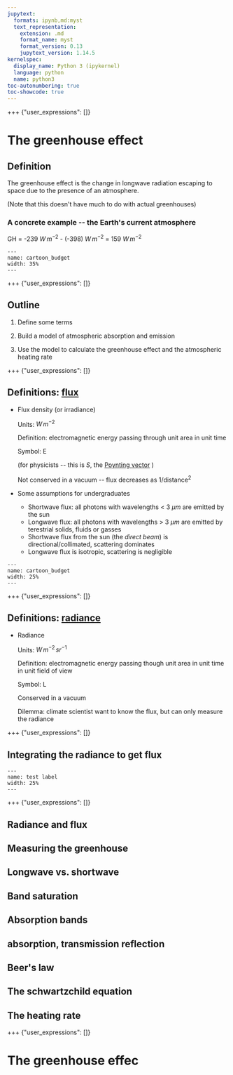 ```yaml
---
jupytext:
  formats: ipynb,md:myst
  text_representation:
    extension: .md
    format_name: myst
    format_version: 0.13
    jupytext_version: 1.14.5
kernelspec:
  display_name: Python 3 (ipykernel)
  language: python
  name: python3
toc-autonumbering: true
toc-showcode: true
---
```


+++ {"user_expressions": []}

# The greenhouse effect

## Definition

The greenhouse effect is the change in longwave radiation escaping to space due to the presence of an atmosphere.

(Note that this doesn't have much to do with actual greenhouses)

### A concrete example -- the Earth's current atmosphere

GH = -239 $W\,m^{-2}$ - (-398) $W\,m^{-2}$  = 159 $W\,m^{-2}$


```{figure} figures/cartoon_budget.png
---
name: cartoon_budget
width: 35%
---

```

+++ {"user_expressions": []}

## Outline

1. Define some terms

1. Build a model of atmospheric absorption and emission

1. Use the model to calculate the greenhouse effect and the atmospheric heating rate

+++ {"user_expressions": []}

## Definitions: [flux](https://en.wikipedia.org/wiki/Radiometry)

* Flux density (or irradiance)

  Units: $W\,m^{-2}$
  
  Definition: electromagnetic energy passing through unit area in unit time
  
  Symbol: E
  
  (for physicists -- this is $S$, the [Poynting vector](https://en.wikipedia.org/wiki/Poynting_vector) )
  
  Not conserved in a vacuum -- flux decreases as $1/\text{distance}^2$
  
* Some assumptions for undergraduates

  - Shortwave flux: all photons with wavelengths $\lt$ 3 $\mu m$ are emitted by the sun
  - Longwave flux: all photons with wavelengths $\gt$ 3 $\mu m$ are emitted by terestrial solids, fluids or gasses
  - Shortwave flux from the sun (the *direct beam*) is directional/collimated, scattering dominates
  - Longwave flux is isotropic, scattering is negligible

```{figure} figures/cartoon_budget.png
---
name: cartoon_budget
width: 25%
---

```

+++ {"user_expressions": []}

## Definitions: [radiance](https://en.wikipedia.org/wiki/Radiometry)

* Radiance

  Units: $W\,m^{-2}\,sr^{-1}$
  
  Definition: electromagnetic energy passing though unit area in unit time in unit field of view
  
  Symbol: L
  
  Conserved in a vacuum
  
  Dilemma: climate scientist want to know the flux, but can only measure the radiance

+++ {"user_expressions": []}

## Integrating the radiance to get flux

```{figure} figures/solid_angle.png
---
name: test label
width: 25%
---
```


+++ {"user_expressions": []}

## Radiance and flux


## Measuring the greenhouse


## Longwave vs. shortwave


## Band saturation


##  Absorption bands


## absorption, transmission reflection


## Beer's law


## The schwartzchild equation



## The heating rate

+++ {"user_expressions": []}

# The greenhouse effec
